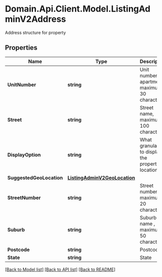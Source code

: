 # Domain.Api.Client.Model.ListingAdminV2Address
Address structure for property
## Properties

Name | Type | Description | Notes
------------ | ------------- | ------------- | -------------
**UnitNumber** | **string** | Unit number for apartments, maximum 30 characters | [optional] 
**Street** | **string** | Street name, maximum 100 characters | 
**DisplayOption** | **string** | What granularity to display the properties location at | [optional] 
**SuggestedGeoLocation** | [**ListingAdminV2GeoLocation**](ListingAdminV2GeoLocation.md) |  | [optional] 
**StreetNumber** | **string** | Street number, maximum 20 characters | [optional] 
**Suburb** | **string** | Suburb name , maximum 50 characters | 
**Postcode** | **string** | Postcode | 
**State** | **string** | State | 

[[Back to Model list]](../README.md#documentation-for-models) [[Back to API list]](../README.md#documentation-for-api-endpoints) [[Back to README]](../README.md)


